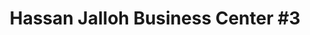 ---
title: "Hassan Jalloh Business Center #3"
url: /zwedru/hassan-jalloh-business-center-3/
shop: Lebensmittel
---